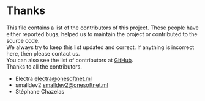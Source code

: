 # Thanks
This file contains a list of the contributors of this project. These people have either reported bugs, helped us to maintain the project or contributed to the source code.<br>
We always try to keep this list updated and correct.
If anything is incorrect here, then please contact us.<br>
You can also see the list of contributors at [GitHub](https://github.com/onesoft-sudo/invention-framework/graphs/contributors).<br>
Thanks to all the contributors.

- Electra <electra@onesoftnet.ml>
- smalldev2 <smalldev2@onesoftnet.ml>
- Stéphane Chazelas
